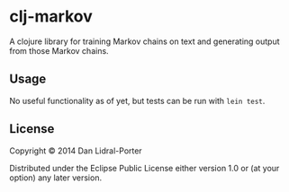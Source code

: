 # clj-markov

A clojure library for training Markov chains on text and generating output from those Markov chains.

## Usage

No useful functionality as of yet, but tests can be run with `lein test`.

## License

Copyright © 2014 Dan Lidral-Porter

Distributed under the Eclipse Public License either version 1.0 or (at your option) any later version.
